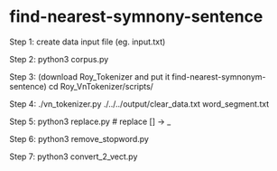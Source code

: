 # find-nearest-symnony-sentence

Step 1: create data input file (eg. input.txt) 

Step 2: python3 corpus.py 

Step 3: (download Roy_Tokenizer and put it find-nearest-symnonym-sentence) cd Roy_VnTokenizer/scripts/ 

Step 4: ./vn_tokenizer.py ./../../output/clear_data.txt word_segment.txt 

Step 5: python3 replace.py # replace [] -> _ 

Step 6: python3 remove_stopword.py 

Step 7: python3 convert_2_vect.py 
